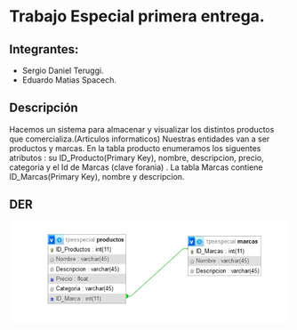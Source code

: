 # Trabajo Especial primera entrega.

## Integrantes:

- Sergio Daniel Teruggi.
- Eduardo Matias Spacech.

## Descripción

Hacemos un sistema para almacenar y visualizar los distintos productos que comercializa.(Articulos informaticos)
Nuestras entidades van a ser productos y marcas.
En la tabla producto enumeramos los siguentes atributos : su ID_Producto(Primary Key), nombre, descripcion, precio, categoria y el Id de Marcas (clave forania) .
La tabla Marcas contiene ID_Marcas(Primary Key), nombre y descripcion.

## DER

![Diagrama Entidad Relación](/DiagramaBD.jpg)
